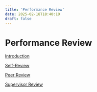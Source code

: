 ```yaml
---
title: 'Performance Review'
date: 2025-02-18T18:40:10
draft: false
---
```


# Performance Review

[Introduction](./introduction/)

[Self-Review](./self-review/)

[Peer Review](./peer-review/)

[Supervisor Review](./supervisor-review/)
